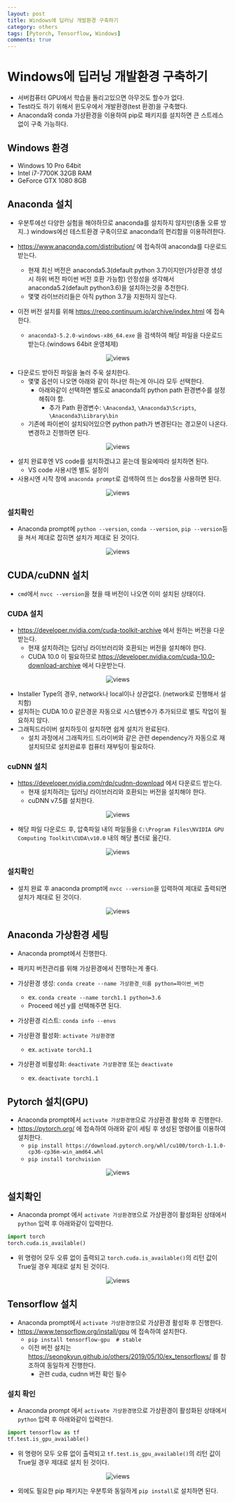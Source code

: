 ```yaml
---
layout: post
title: Windows에 딥러닝 개발환경 구축하기
category: others
tags: [Pytorch, Tensorflow, Windows]
comments: true
---
```


# Windows에 딥러닝 개발환경 구축하기
- 서버컴퓨터 GPU에서 학습을 돌리고있으면 아무것도 할수가 없다.
- Test라도 하기 위해서 윈도우에서 개발환경(test 환경)을 구축했다.
- Anaconda와 conda 가상환경을 이용하여 pip로 패키지를 설치하면 큰 스트레스 없이 구축 가능하다.

## Windows 환경
- Windows 10 Pro 64bit
- Intel i7-7700K 32GB RAM
- GeForce GTX 1080 8GB

## Anaconda 설치
- 우분투에선 다양한 실험을 해야하므로 anaconda를 설치하지 않지만(충돌 오류 방지..) windows에선 테스트환경 구축이므로 anaconda의 편리함을 이용하려한다.

- https://www.anaconda.com/distribution/ 에 접속하여 anaconda를 다운로드 받는다.
  - 현재 최신 버전은 anaconda5.3(default python 3.7)이지만(가상환경 생성 시 하위 버전 파이썬 버전 호환 가능함) 안정성을 생각해서 anaconda5.2(default python3.6)을 설치하는것을 추천한다.
  - 몇몇 라이브러리들은 아직 python 3.7을 지원하지 않는다.
- 이전 버전 설치를 위해 https://repo.continuum.io/archive/index.html 에 접속한다.
  - `anaconda3-5.2.0-windows-x86_64.exe` 을 검색하여 해당 파일을 다운로드 받는다.(windows 64bit 운영체제)

<center>
<figure>
<img src="/assets/post_img/others/2019-05-12-win_env/fig1.PNG" alt="views">
<figcaption></figcaption>
</figure>
</center>

- 다운로드 받아진 파일을 눌러 주욱 설치한다.
  - 몇몇 옵션이 나오면 아래와 같이 하나만 하는게 아니라 모두 선택한다.
    - 아래와같이 선택하면 별도로 anaconda의 python path 환경변수를 설정해줘야 함.
      - 추가 Path 환경변수: `\Anaconda3`, `\Anaconda3\Scripts`, `\Anaconda3\Library\bin`
  - 기존에 파이썬이 설치되어있으면 python path가 변경된다는 경고문이 나온다. 변경하고 진행하면 된다.

<center>
<figure>
<img src="/assets/post_img/others/2019-05-12-win_env/fig2.PNG" alt="views">
<figcaption></figcaption>
</figure>
</center>

- 설치 완료후엔 VS code를 설치하겠냐고 묻는데 필요에따라 설치하면 된다.
  - VS code 사용시엔 별도 설정이 
- 사용시엔 시작 창에 `anaconda prompt`로 검색하여 뜨는 dos창을 사용하면 된다.

<center>
<figure>
<img src="/assets/post_img/others/2019-05-12-win_env/fig3.PNG" alt="views">
<figcaption></figcaption>
</figure>
</center>

### 설치확인

- Anaconda prompt에 `python --version`, `conda --version`, `pip --version`등을 쳐서 제대로 잡히면 설치가 제대로 된 것이다.

<center>
<figure>
<img src="/assets/post_img/others/2019-05-12-win_env/fig3_1.PNG" alt="views">
<figcaption></figcaption>
</figure>
</center>


## CUDA/cuDNN 설치
- `cmd`에서 `nvcc --version`을 쳤을 때 버전이 나오면 이미 설치된 상태이다.

### CUDA 설치
- https://developer.nvidia.com/cuda-toolkit-archive 에서 원하는 버전을 다운받는다.
  - 현재 설치하려는 딥러닝 라이브러리와 호환되는 버전을 설치해야 한다.
  - CUDA 10.0 이 필요하므로 https://developer.nvidia.com/cuda-10.0-download-archive 에서 다운받는다.

<center>
<figure>
<img src="/assets/post_img/others/2019-05-12-win_env/fig4.PNG" alt="views">
<figcaption></figcaption>
</figure>
</center>

- Installer Type의 경우, network나 local이나 상관없다. (network로 진행해서 설치함)
- 설치하는 CUDA 10.0 같은경운 자동으로 시스템변수가 추가되므로 별도 작업이 필요하지 않다.
- 그래픽드라이버 설치하듯이 설치하면 쉽게 설치가 완료된다.
  - 설치 과정에서 그래픽카드 드라이버와 같은 관련 dependency가 자동으로 재설치되므로 설치완료후 컴퓨터 재부팅이 필요하다.

### cuDNN 설치
- https://developer.nvidia.com/rdp/cudnn-download 에서 다운로드 받는다.
  - 현재 설치하려는 딥러닝 라이브러리와 호환되는 버전을 설치해야 한다.
  - cuDNN v7.5를 설치한다.

<center>
<figure>
<img src="/assets/post_img/others/2019-05-12-win_env/fig5.PNG" alt="views">
<figcaption></figcaption>
</figure>
</center>

- 해당 파일 다운로드 후, 압축파일 내의 파일들을 `C:\Program Files\NVIDIA GPU Computing Toolkit\CUDA\v10.0` 내의 해당 폴더로 옮긴다.

<center>
<figure>
<img src="/assets/post_img/others/2019-05-12-win_env/fig6.PNG" alt="views">
<figcaption></figcaption>
</figure>
</center>

### 설치확인
- 설치 완료 후 anaconda prompt에 `nvcc --version`을 입력하여  제대로 출력되면 설치가 제대로 된 것이다.

<center>
<figure>
<img src="/assets/post_img/others/2019-05-12-win_env/fig7.PNG" alt="views">
<figcaption></figcaption>
</figure>
</center>

## Anaconda 가상환경 세팅
- Anaconda prompt에서 진행한다.
- 패키지 버전관리를 위해 가상환경에서 진행하는게 좋다.

- 가상환경 생성: `conda create --name 가상환경_이름 python=파이썬_버전`
  - ex. `conda create --name torch1.1 python=3.6`
  - Proceed 에선 y를 선택해주면 된다.
- 가상환경 리스트: `conda info --envs`
- 가상환경 활성화: `activate 가상환경명`
  - ex. `activate torch1.1`
- 가상환경 비활성화: `deactivate 가상환경명` 또는 `deactivate`
  - ex. `deactivate torch1.1`

## Pytorch 설치(GPU)
- Anaconda prompt에서 `activate 가상환경명`으로 가상환경 활성화 후 진행한다.
- https://pytorch.org/ 에 접속하여 아래와 같이 세팅 후 생성된 명령어를 이용하여 설치한다.
  - `pip install https://download.pytorch.org/whl/cu100/torch-1.1.0-cp36-cp36m-win_amd64.whl`
  - `pip install torchvision`
  
<center>
<figure>
<img src="/assets/post_img/others/2019-05-12-win_env/fig8.PNG" alt="views">
<figcaption></figcaption>
</figure>
</center>

## 설치확인
- Anaconda prompt 에서 `activate 가상환경명`으로 가상환경이 활성화된 상태에서 `python` 입력 후 아래와같이 입력한다.

```python
import torch
torch.cuda.is_available()
```

- 위 명령어 모두 오류 없이 출력되고 `torch.cuda.is_available()`의 리턴 값이 True일 경우 제대로 설치 된 것이다.

<center>
<figure>
<img src="/assets/post_img/others/2019-05-12-win_env/fig9.PNG" alt="views">
<figcaption></figcaption>
</figure>
</center>

## Tensorflow 설치
- Anaconda prompt에서 `activate 가상환경명`으로 가상환경 활성화 후 진행한다.
- https://www.tensorflow.org/install/gpu 에 접속하여 설치한다.
  - `pip install tensorflow-gpu  # stable`
  - 이전 버전 설치는 https://seongkyun.github.io/others/2019/05/10/ex_tensorflows/ 를 참조하여 동일하게 진행한다.
    - 관련 cuda, cudnn 버전 확인 필수

### 설치 확인
- Anaconda prompt 에서 `activate 가상환경명`으로 가상환경이 활성화된 상태에서 `python` 입력 후 아래와같이 입력한다.

```python
import tensorflow as tf
tf.test.is_gpu_available()
```

- 위 명령어 모두 오류 없이 출력되고 `tf.test.is_gpu_available()`의 리턴 값이 True일 경우 제대로 설치 된 것이다.

<center>
<figure>
<img src="/assets/post_img/others/2019-05-12-win_env/fig10.PNG" alt="views">
<figcaption></figcaption>
</figure>
</center>

- 외에도 필요한 pip 패키지는 우분투와 동일하게 `pip install`로 설치하면 된다.
